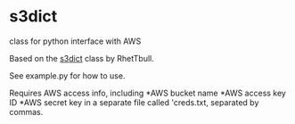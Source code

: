 # s3dict
class for python interface with AWS

Based on the [s3dict](https://github.com/RhetTbull/s3dict) class by RhetTbull.

See example.py for how to use. 

Requires AWS access info, including
*AWS bucket name
*AWS access key ID
*AWS secret key
in a separate file called 'creds.txt, separated by commas.
